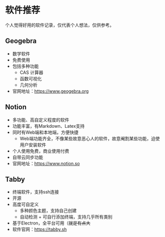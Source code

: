 # 软件推荐
个人觉得好用的软件记录，仅代表个人想法，仅供参考。 
## Geogebra
- 数学软件
- 免费使用
- 包括多种功能
  - CAS 计算器
  - 函数可视化
  - 几何分析
- 官网地址：https://www.geogebra.org
## Notion
- 多功能、高自定义程度的软件
- 功能丰富，有Markdown、Latex支持
- 同时有Web端和本地端，方便快捷
  - Web端功能齐全，不像某些故意恶心人的软件，故意阉割某些功能，迫使用户安装软件
- 个人使用免费，商业使用付费
- 自带云同步功能
- 官网地址：https://www.notion.so
## Tabby
- 终端软件，支持ssh连接
- 开源
- 高度可自定义
  - 多种颜色主题，支持自己创建
  - 自动检测 + 可自行添加终端，支持几乎所有类别
- 基于Electron，全平台可用（~~就是有点大~~
- 软件官网：https://tabby.sh